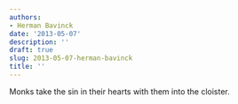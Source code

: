 ```yaml
---
authors:
- Herman Bavinck
date: '2013-05-07'
description: ''
draft: true
slug: 2013-05-07-herman-bavinck
title: ''
---
```

Monks take the sin in their hearts with them into the cloister.



